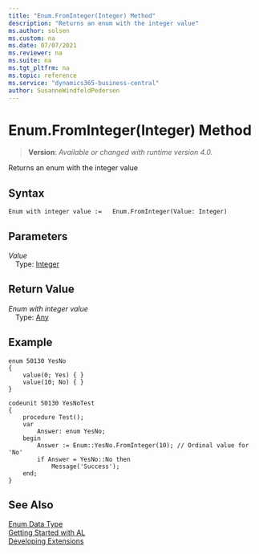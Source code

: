 ```yaml
---
title: "Enum.FromInteger(Integer) Method"
description: "Returns an enum with the integer value"
ms.author: solsen
ms.custom: na
ms.date: 07/07/2021
ms.reviewer: na
ms.suite: na
ms.tgt_pltfrm: na
ms.topic: reference
ms.service: "dynamics365-business-central"
author: SusanneWindfeldPedersen
---
```

[//]: # (START>DO_NOT_EDIT)
[//]: # (IMPORTANT:Do not edit any of the content between here and the END>DO_NOT_EDIT.)
[//]: # (Any modifications should be made in the .xml files in the ModernDev repo.)
# Enum.FromInteger(Integer) Method
> **Version**: _Available or changed with runtime version 4.0._

Returns an enum with the integer value


## Syntax
```AL
Enum with integer value :=   Enum.FromInteger(Value: Integer)
```
## Parameters
*Value*  
&emsp;Type: [Integer](../integer/integer-data-type.md)  
  


## Return Value
*Enum with integer value*  
&emsp;Type: [Any](../any/any-data-type.md)  



[//]: # (IMPORTANT: END>DO_NOT_EDIT)
## Example

```al
enum 50130 YesNo
{
    value(0; Yes) { }
    value(10; No) { }
}

codeunit 50130 YesNoTest
{
    procedure Test();
    var
        Answer: enum YesNo;
    begin
        Answer := Enum::YesNo.FromInteger(10); // Ordinal value for 'No'
        if Answer = YesNo::No then
            Message('Success');
    end;
}
```

## See Also
[Enum Data Type](enum-data-type.md)  
[Getting Started with AL](../../devenv-get-started.md)  
[Developing Extensions](../../devenv-dev-overview.md)